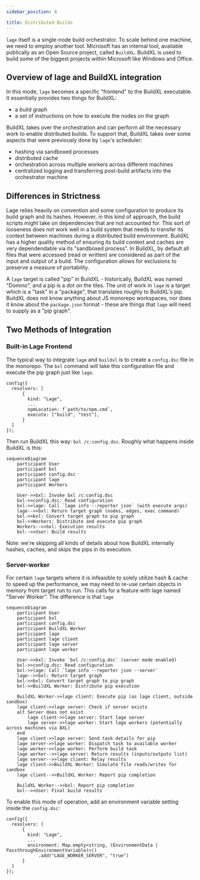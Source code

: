 ```yaml
---
sidebar_position: 8

title: Distributed Builds
---
```


`lage` itself is a single-node build orchestrator. To scale behind one machine, we need to employ another tool. Microsoft has an internal tool, available publically as an Open Source project, called `BuildXL`. BuildXL is used to build some of the biggest projects within Microsoft like Windows and Office.

## Overview of lage and BuildXL integration

In this mode, `lage` becomes a specific "frontend" to the BuildXL executable. It essentially provides two things for BuildXL:

- a build graph
- a set of instructions on how to execute the nodes on the graph

BuildXL takes over the orchestration and can perform all the necessary work to enable distributed builds. To support that, BuildXL takes over some aspects that were previously done by `lage`'s scheduler:

- hashing via sandboxed processes
- distributed cache
- orchestration across multiple workers across different machines
- centralized logging and transferring post-build artifacts into the orchestrator machine

## Differences in Strictness

Lage relies heavily on convention and some configuration to produce its build graph and its hashes. However, in this kind of approach, the build scripts might take on dependencies that are not accounted for. This sort of looseness does not work well in a build system that needs to transfer its context between machines during a distributed build environment. BuildXL has a higher quality method of ensuring its build context and caches are very dependendable via its "sandboxed process". In BuildXL, by default all files that were accessed (read or written) are considered as part of the input and output of a build. The configuration allows for exclusions to preserve a measure of portability.

A `lage` target is called "pip" in BuildXL - historically, BuildXL was named "Domino", and a pip is a dot on the tiles. The unit of work in `lage` is a target which is a "task" in a "package", that translates roughly to BuildXL's pip. BuildXL does not know anything about JS monorepo workspaces, nor does it know about the `package.json` format - these are things that `lage` will need to supply as a "pip graph".

## Two Methods of Integration

### Built-in Lage Frontend

The typical way to integrate `lage` and `buildxl` is to create a `config.dsc` file in the monorepo. The `bxl` command will take this configuration file and execute the pip graph just like `lage`.

```
config({
  resolvers: [
      {
        kind: "Lage",
        ...
        npmLocation: f`path/to/npm.cmd`,
        execute: ["build", "test"],
      }
  ]
});
```

Then run BuildXL this way: `bxl /c:config.dsc`. Roughly what happens inside BuildXL is this:

```mermaid
sequenceDiagram
    participant User
    participant bxl
    participant config.dsc
    participant lage
    participant Workers

    User->>bxl: Invoke bxl /c:config.dsc
    bxl->>config.dsc: Read configuration
    bxl->>lage: Call `lage info --reporter json` (with execute args)
    lage-->>bxl: Return target graph (nodes, edges, exec command)
    bxl->>bxl: Convert target graph to pip graph
    bxl->>Workers: Distribute and execute pip graph
    Workers-->>bxl: Execution results
    bxl-->>User: Build results
```

Note: we're skipping all kinds of details about how BuildXL internally hashes, caches, and skips the pips in its execution.

### Server-worker

For certain `lage` targets where it is infeasible to solely utilize hash & cache to speed up the performance, we may need to re-use certain objects in memory from target run to run. This calls for a feature with lage named "Server Worker". The difference is that `lage`

```mermaid
sequenceDiagram
    participant User
    participant bxl
    participant config.dsc
    participant BuildXL Worker
    participant lage
    participant lage client
    participant lage server
    participant lage worker

    User->>bxl: Invoke `bxl /c:config.dsc` (server mode enabled)
    bxl->>config.dsc: Read configuration
    bxl->>lage: Call `lage info --reporter json --server`
    lage-->>bxl: Return target graph
    bxl->>bxl: Convert target graph to pip graph
    bxl->>BuildXL Worker: Distribute pip execution

    BuildXL Worker->>lage client: Execute pip (as lage client, outside sandbox)
    lage client->>lage server: Check if server exists
    alt Server does not exist
        lage client->>lage server: Start lage server
        lage server->>lage worker: Start lage workers (potentially across machines via BXL)
    end
    lage client->>lage server: Send task details for pip
    lage server->>lage worker: Dispatch task to available worker
    lage worker->>lage worker: Perform build task
    lage worker-->>lage server: Return results (inputs/outputs list)
    lage server-->>lage client: Relay results
    lage client->>BuildXL Worker: Simulate file reads/writes for sandbox
    lage client-->>BuildXL Worker: Report pip completion

    BuildXL Worker-->>bxl: Report pip completion
    bxl-->>User: Final build results
```

To enable this mode of operation, add an environment variable setting inside the `config.dsc`:

```
config({
  resolvers: [
      {
        kind: "Lage",
        ...
        environment: Map.empty<string, (EnvironmentData | PassthroughEnvironmentVariable)>()
            .add("LAGE_WORKER_SERVER", "true")
      }
  ]
});
```

